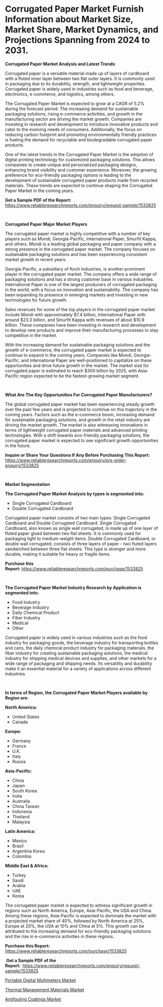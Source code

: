 <p><h1>Corrugated Paper Market Furnish Information about Market Size, Market Share, Market Dynamics, and Projections Spanning from 2024 to 2031.</h1></p><p><strong>Corrugated Paper Market Analysis and Latest Trends</strong></p>
<p><p>Corrugated paper is a versatile material made up of layers of cardboard with a fluted inner layer between two flat outer layers. It is commonly used in packaging due to its durability, strength, and lightweight properties. Corrugated paper is widely used in industries such as food and beverage, electronics, e-commerce, and logistics, among others.</p><p>The Corrugated Paper Market is expected to grow at a CAGR of 5.2% during the forecast period. The increasing demand for sustainable packaging solutions, rising e-commerce activities, and growth in the manufacturing sector are driving the market growth. Companies are investing in research and development to introduce innovative products and cater to the evolving needs of consumers. Additionally, the focus on reducing carbon footprint and promoting environmentally friendly practices is fueling the demand for recyclable and biodegradable corrugated paper products.</p><p>One of the latest trends in the Corrugated Paper Market is the adoption of digital printing technology for customized packaging solutions. This allows companies to create unique and personalized packaging designs, enhancing brand visibility and customer experience. Moreover, the growing preference for eco-friendly packaging options is leading to the development of sustainable corrugated paper products made from recycled materials. These trends are expected to continue shaping the Corrugated Paper Market in the coming years.</p></p>
<p><strong>Get a Sample PDF of the Report:&nbsp;</strong> <a href="https://www.reliableresearchreports.com/enquiry/request-sample/1533825">https://www.reliableresearchreports.com/enquiry/request-sample/1533825</a></p>
<p>&nbsp;</p>
<p><strong>Corrugated Paper Major Market Players</strong></p>
<p><p>The corrugated paper market is highly competitive with a number of key players such as Mondi, Georgia-Pacific, International Paper, Smurfit Kappa, and others. Mondi is a leading global packaging and paper company with a strong presence in the corrugated paper market. The company focuses on sustainable packaging solutions and has been experiencing consistent market growth in recent years.</p><p>Georgia-Pacific, a subsidiary of Koch Industries, is another prominent player in the corrugated paper market. The company offers a wide range of packaging solutions and has a strong customer base in various industries. International Paper is one of the largest producers of corrugated packaging in the world, with a focus on innovation and sustainability. The company has been expanding its presence in emerging markets and investing in new technologies for future growth.</p><p>Sales revenues for some of the top players in the corrugated paper market include Mondi with approximately $7.4 billion, International Paper with around $23.3 billion, and Smurfit Kappa with revenues of about $10.9 billion. These companies have been investing in research and development to develop new products and improve their manufacturing processes to stay competitive in the market.</p><p>With the increasing demand for sustainable packaging solutions and the growth of e-commerce, the corrugated paper market is expected to continue to expand in the coming years. Companies like Mondi, Georgia-Pacific, and International Paper are well-positioned to capitalize on these opportunities and drive future growth in the market. The market size for corrugated paper is estimated to reach $300 billion by 2025, with Asia-Pacific region expected to be the fastest-growing market segment.</p></p>
<p>&nbsp;</p>
<p><strong>What Are The Key Opportunities For Corrugated Paper Manufacturers?</strong></p>
<p><p>The global corrugated paper market has been experiencing steady growth over the past few years and is projected to continue on this trajectory in the coming years. Factors such as the e-commerce boom, increasing demand for sustainable packaging solutions, and growth in the retail industry are driving the market growth. The market is also witnessing innovations in terms of lightweight corrugated paper materials and advanced printing technologies. With a shift towards eco-friendly packaging solutions, the corrugated paper market is expected to see significant growth opportunities in the future.</p></p>
<p><strong>Inquire or Share Your Questions If Any Before Purchasing This Report:</strong> <a href="https://www.reliableresearchreports.com/enquiry/pre-order-enquiry/1533825">https://www.reliableresearchreports.com/enquiry/pre-order-enquiry/1533825</a></p>
<p>&nbsp;</p>
<p><strong>Market Segmentation</strong></p>
<p><strong>The Corrugated Paper Market Analysis by types is segmented into:</strong></p>
<p><ul><li>Single Corrugated Cardboard</li><li>Double Corrugated Cardboard</li></ul></p>
<p><p>Corrugated paper market consists of two main types: Single Corrugated Cardboard and Double Corrugated Cardboard. Single Corrugated Cardboard, also known as single wall corrugated, is made up of one layer of fluted paper glued between two flat sheets. It is commonly used for packaging light to medium-weight items. Double Corrugated Cardboard, or double wall corrugated, consists of three layers of paper - two fluted layers sandwiched between three flat sheets. This type is stronger and more durable, making it suitable for heavy or fragile items.</p></p>
<p><strong>Purchase this Report:&nbsp;</strong><a href="https://www.reliableresearchreports.com/purchase/1533825">https://www.reliableresearchreports.com/purchase/1533825</a></p>
<p>&nbsp;</p>
<p><strong>The Corrugated Paper Market Industry Research by Application is segmented into:</strong></p>
<p><ul><li>Food Industry</li><li>Beverage Industry</li><li>Daily Chemical Product</li><li>Fiber Industry</li><li>Medical</li><li>Other</li></ul></p>
<p><p>Corrugated paper is widely used in various industries such as the food industry for packaging goods, the beverage industry for transporting bottles and cans, the daily chemical product industry for packaging materials, the fiber industry for creating sustainable packaging solutions, the medical industry for shipping medical devices and supplies, and other markets for a wide range of packaging and shipping needs. Its versatility and durability make it an essential material for a variety of applications across different industries.</p></p>
<p>&nbsp;</p>
<p><strong>In terms of Region, the Corrugated Paper Market Players available by Region are:</strong></p>
<p>
    <p> <strong> North America: </strong>
        <ul>
            <li>United States</li>
            <li>Canada</li>
        </ul>
        </p> 
    <p> <strong> Europe: </strong>
        <ul>
            <li>Germany</li>
            <li>France</li>
            <li>U.K.</li>
            <li>Italy</li>
            <li>Russia</li>
        </ul>
        </p> 
    <p> <strong> Asia-Pacific: </strong>
        <ul>
            <li>China</li>
            <li>Japan</li>
            <li>South Korea</li>
            <li>India</li>
            <li>Australia</li>
            <li>China Taiwan</li>
            <li>Indonesia</li>
            <li>Thailand</li>
            <li>Malaysia</li>
        </ul>
        </p> 
    <p> <strong> Latin America: </strong>
        <ul>
            <li>Mexico</li>
            <li>Brazil</li>
            <li>Argentina Korea</li>
            <li>Colombia</li>
        </ul>
        </p> 
    <p> <strong> Middle East & Africa: </strong>
        <ul>
            <li>Turkey</li>
            <li>Saudi</li>
            <li>Arabia</li>
            <li>UAE</li>
            <li>Korea</li>
        </ul>
    </p>
    </p>
<p><p>The corrugated paper market is expected to witness significant growth in regions such as North America, Europe, Asia-Pacific, the USA and China. Among these regions, Asia-Pacific is expected to dominate the market with a projected market share of 40%, followed by North America at 25%, Europe at 20%, the USA at 10% and China at 5%. This growth can be attributed to the increasing demand for eco-friendly packaging solutions and the rise in e-commerce activities in these regions.</p></p>
<p><strong>Purchase this Report: </strong><a href="https://www.reliableresearchreports.com/purchase/1533825">https://www.reliableresearchreports.com/purchase/1533825</a></p>
<p>&nbsp;<strong>Get a Sample PDF of the Report:&nbsp;&nbsp;</strong><a href="https://www.reliableresearchreports.com/enquiry/request-sample/1533825">https://www.reliableresearchreports.com/enquiry/request-sample/1533825</a></p>
<p><strong></strong></p>
<p><p><a href="https://view.publitas.com/reportprime-1/portable-digital-multimeters-market-size-2023-2030-global-industrial-analysis-key-geographical-regions-market-share-top-key-players-product-types-and-forecast-research-report/">Portable Digital Multimeters Market</a></p><p><a href="https://github.com/nancykennedykellievqfqt2/Market-Research-Report-List-1/blob/main/thermal-management-materials-market.md">Thermal Management Materials Market</a></p><p><a href="https://github.com/seekum/Market-Research-Report-List-1/blob/main/antifouling-coatings-market.md">Antifouling Coatings Market</a></p></p>